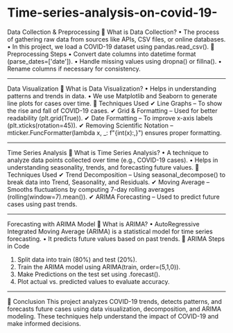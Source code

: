 # Time-series-analysis-on-covid-19-
Data Collection & Preprocessing
🔹 What is Data Collection?
•	The process of gathering raw data from sources like APIs, CSV files, or online databases.
•	In this project, we load a COVID-19 dataset using pandas.read_csv().
🔹 Preprocessing Steps
•	Convert date columns into datetime format (parse_dates=['date']).
•	Handle missing values using dropna() or fillna().
•	Rename columns if necessary for consistency.
________________________________________
Data Visualization
🔹 What is Data Visualization?
•	Helps in understanding patterns and trends in data.
•	We use Matplotlib and Seaborn to generate line plots for cases over time.
🔹 Techniques Used
✔ Line Graphs – To show the rise and fall of COVID-19 cases.
✔ Grid & Formatting – Used for better readability (plt.grid(True)).
✔ Date Formatting – To improve x-axis labels (plt.xticks(rotation=45)).
✔ Removing Scientific Notation – mticker.FuncFormatter(lambda x, _: f"{int(x):,}") ensures proper formatting.
________________________________________
Time Series Analysis
🔹 What is Time Series Analysis?
•	A technique to analyze data points collected over time (e.g., COVID-19 cases).
•	Helps in understanding seasonality, trends, and forecasting future values.
🔹 Techniques Used
✔ Trend Decomposition – Using seasonal_decompose() to break data into Trend, Seasonality, and Residuals.
✔ Moving Average – Smooths fluctuations by computing 7-day rolling averages (rolling(window=7).mean()).
✔ ARIMA Forecasting – Used to predict future cases using past trends.
________________________________________
Forecasting with ARIMA Model
🔹 What is ARIMA?
•	AutoRegressive Integrated Moving Average (ARIMA) is a statistical model for time series forecasting.
•	It predicts future values based on past trends.
🔹 ARIMA Steps in Code
1.	Split data into train (80%) and test (20%).
2.	Train the ARIMA model using ARIMA(train, order=(5,1,0)).
3.	Make Predictions on the test set using .forecast().
4.	Plot actual vs. predicted values to evaluate accuracy.
________________________________________
📌 Conclusion
This project analyzes COVID-19 trends, detects patterns, and forecasts future cases using data visualization, decomposition, and ARIMA modeling. These techniques help understand the impact of COVID-19 and make informed decisions.
